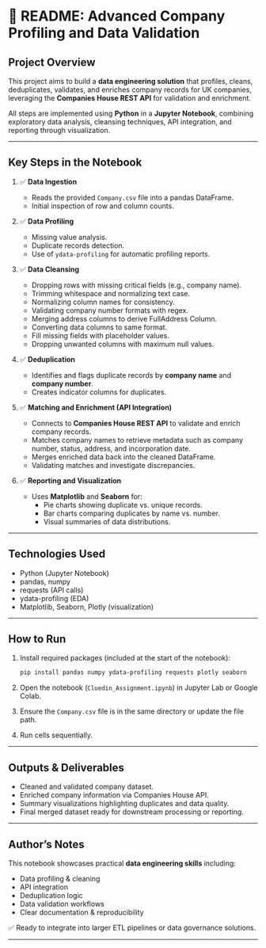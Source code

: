 
# 📄 README: Advanced Company Profiling and Data Validation

## Project Overview

This project aims to build a **data engineering solution** that profiles, cleans, deduplicates, validates, and enriches company records for UK companies, leveraging the **Companies House REST API** for validation and enrichment.

All steps are implemented using **Python** in a **Jupyter Notebook**, combining exploratory data analysis, cleansing techniques, API integration, and reporting through visualization.

---

## Key Steps in the Notebook

1. ✅ **Data Ingestion**
   - Reads the provided `Company.csv` file into a pandas DataFrame.
   - Initial inspection of row and column counts.

2. ✅ **Data Profiling**
   - Missing value analysis.
   - Duplicate records detection.
   - Use of `ydata-profiling` for automatic profiling reports.

3. ✅ **Data Cleansing**
   - Dropping rows with missing critical fields (e.g., company name).
   - Trimming whitespace and normalizing text case.
   - Normalizing column names for consistency.
   - Validating company number formats with regex.
   - Merging address columns to derive FullAddress Column.
   - Converting data columns to same format.
   - Fill missing fields with placeholder values.
   - Dropping unwanted columns with maximum null values.

4. ✅ **Deduplication**
   - Identifies and flags duplicate records by **company name** and **company number**.
   - Creates indicator columns for duplicates.

5. ✅ **Matching and Enrichment (API Integration)**
   - Connects to **Companies House REST API** to validate and enrich company records.
   - Matches company names to retrieve metadata such as company number, status, address, and incorporation date.
   - Merges enriched data back into the cleaned DataFrame.
   - Validating matches and investigate discrepancies.

6. ✅ **Reporting and Visualization**
   - Uses **Matplotlib** and **Seaborn** for:
     - Pie charts showing duplicate vs. unique records.
     - Bar charts comparing duplicates by name vs. number.
     - Visual summaries of data distributions.

---

## Technologies Used

- Python (Jupyter Notebook)
- pandas, numpy
- requests (API calls)
- ydata-profiling (EDA)
- Matplotlib, Seaborn, Plotly (visualization)

---

## How to Run

1. Install required packages (included at the start of the notebook):

   ```bash
   pip install pandas numpy ydata-profiling requests plotly seaborn
   ```

2. Open the notebook (`Cluedin_Assignment.ipynb`) in Jupyter Lab or Google Colab.

3. Ensure the `Company.csv` file is in the same directory or update the file path.

4. Run cells sequentially.

---

## Outputs & Deliverables

- Cleaned and validated company dataset.
- Enriched company information via Companies House API.
- Summary visualizations highlighting duplicates and data quality.
- Final merged dataset ready for downstream processing or reporting.

---

## Author’s Notes

This notebook showcases practical **data engineering skills** including:
- Data profiling & cleaning
- API integration
- Deduplication logic
- Data validation workflows
- Clear documentation & reproducibility

✅ Ready to integrate into larger ETL pipelines or data governance solutions.

---



